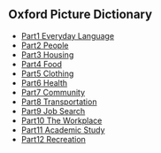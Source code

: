 ## Oxford Picture Dictionary

- [Part1 Everyday Language](./part_1/readme.md)
- [Part2 People](./part_2/readme.md)
- [Part3 Housing]()
- [Part4 Food]()
- [Part5 Clothing]()
- [Part6 Health]()
- [Part7 Community]()
- [Part8 Transportation]()
- [Part9 Job Search]()
- [Part10 The Workplace]()
- [Part11 Academic Study]()
- [Part12 Recreation]()
